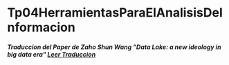 # Tp04HerramientasParaElAnalisisDeInformacion

##### Traduccion del Paper de Zaho Shun Wang "Data Lake: a new ideology in big data era" [Leer Traduccion](encuesta-teorica/README.md)